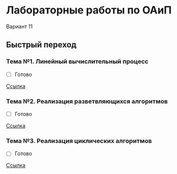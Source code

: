 # Лабораторные работы по ОАиП
Вариант 11

## Быстрый переход

### Тема №1. Линейный вычислительный процесс
- [ ] Готово

[Ссылка](lab1/README.md)

### Тема №2. Реализация разветвляющихся алгоритмов
- [ ] Готово

[Ссылка](lab2/README.md)

### Тема №3. Реализация циклических алгоритмов
- [ ] Готово

[Ссылка](lab3/README.md)


